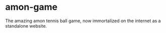 # amon-game
The amazing amon tennis ball game, now immortalized on the internet as a standalone website.

